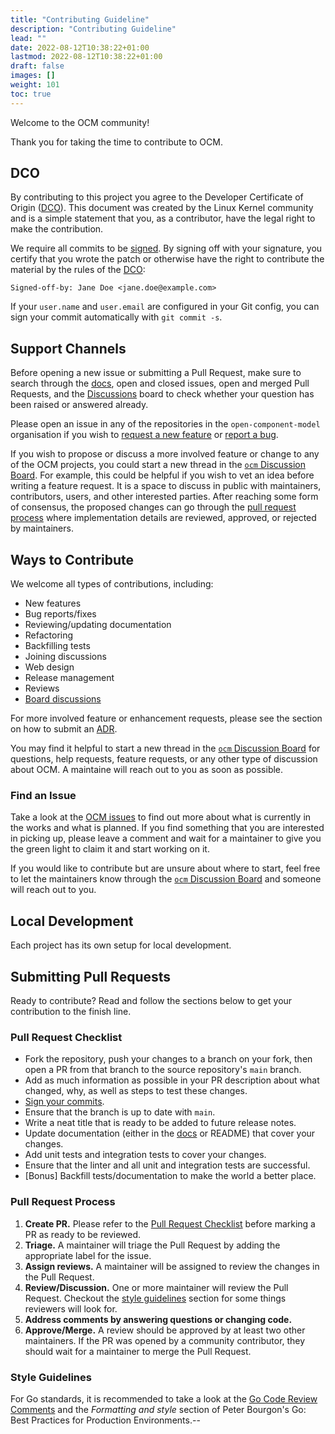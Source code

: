 ```yaml
---
title: "Contributing Guideline"
description: "Contributing Guideline"
lead: ""
date: 2022-08-12T10:38:22+01:00
lastmod: 2022-08-12T10:38:22+01:00
draft: false
images: []
weight: 101
toc: true
---
```


Welcome to the OCM community!

Thank you for taking the time to contribute to OCM.

## DCO

By contributing to this project you agree to the Developer Certificate of Origin ([DCO](https://raw.githubusercontent.com/open-component-model/.github/HEAD/DCO)). This document was created by the Linux Kernel community and is a simple statement that you, as a contributor, have the legal right to make the contribution.

We require all commits to be [signed](https://docs.github.com/en/authentication/managing-commit-signature-verification/signing-commits). By signing off with your signature, you certify that you wrote the patch or otherwise have the right to contribute the material by the rules of the [DCO](https://raw.githubusercontent.com/open-component-model/.github/HEAD/DCO):

`Signed-off-by: Jane Doe <jane.doe@example.com>`

If your `user.name` and `user.email` are configured in your Git config, you can sign your commit automatically with `git commit -s`.

## Support Channels

Before opening a new issue or submitting a Pull Request, make sure to search through the [docs](https://github.com/open-component-model/ocm-spec), open and closed issues, open and merged Pull Requests, and the [Discussions](https://github.com/open-component-model/ocm/discussions) board to check whether your question has been raised or answered already.

Please open an issue in any of the repositories in the `open-component-model` organisation if you wish to [request a new feature](https://github.com/open-component-model/ocm/issues/new?assignees=&labels=kind%2Fenhancement&template=enhancement_request.md) or [report a bug](https://github.com/open-component-model/ocm/issues/new?assignees=&labels=kind%2Fbug&template=bug_report.md).

If you wish to propose or discuss a more involved feature or change to any of the OCM projects, you could start a new thread in the [`ocm` Discussion Board](https://github.com/open-component-model/ocm/discussions). For example, this could be helpful if you wish to vet an idea before writing a feature request. It is a space to discuss in public with maintainers, contributors, users, and other interested parties. After reaching some form of consensus, the proposed changes can go through the [pull request process](#submitting-pull-requests) where implementation details are reviewed, approved, or rejected by maintainers.

## Ways to Contribute

We welcome all types of contributions, including:
- New features
- Bug reports/fixes
- Reviewing/updating documentation
- Refactoring
- Backfilling tests
- Joining discussions
- Web design
- Release management
- Reviews
- [Board discussions](https://github.com/open-component-model/ocm/discussions)

For more involved feature or enhancement requests, please see the section on how to submit an [ADR](#adrs).

You may find it helpful to start a new thread in the [`ocm` Discussion Board](https://github.com/open-component-model/ocm/discussions) for questions, help requests, feature requests, or any other type of discussion about OCM. A maintaine will reach out to you as soon as possible.

### Find an Issue

Take a look at the [OCM issues](https://github.com/open-component-model/ocm/issues) to find out more about what is currently in the works and what is planned.
If you find something that you are interested in picking up, please leave a comment and wait for a maintainer to give you the green light to claim it and start working on it.

If you would like to contribute but are unsure about where to start, feel free to let the maintainers know through the [`ocm` Discussion Board](https://github.com/open-component-model/ocm/discussions) and someone will reach out to you.

## Local Development

Each project has its own setup for local development.

## Submitting Pull Requests

Ready to contribute? Read and follow the sections below to get your contribution to the finish line.

### Pull Request Checklist

- Fork the repository, push your changes to a branch on your fork, then open a PR from that branch to the source repository's `main` branch.
- Add as much information as possible in your PR description about what changed, why, as well as steps to test these changes.
- [Sign your commits](https://docs.github.com/en/authentication/managing-commit-signature-verification/signing-commits).
- Ensure that the branch is up to date with `main`.
- Write a neat title that is ready to be added to future release notes.
- Update documentation (either in the [docs](https://github.com/open-component-model/ocm-spec) or README) that cover your changes.
- Add unit tests and integration tests to cover your changes.
- Ensure that the linter and all unit and integration tests are successful.
- [Bonus] Backfill tests/documentation to make the world a better place.

### Pull Request Process
1. **Create PR.** Please refer to the [Pull Request Checklist](#pull-request-checklist) before marking a PR as ready to be reviewed.
2. **Triage.** A maintainer will triage the Pull Request by adding the appropriate label for the issue.
3. **Assign reviews.** A maintainer will be assigned to review the changes in the Pull Request.
4. **Review/Discussion.** One or more maintainer will review the Pull Request. Checkout the [style guidelines](#styyle-guidelines) section for some things reviewers will look for.
5. **Address comments by answering questions or changing code.**
6. **Approve/Merge.** A review should be approved by at least two other maintainers. If the PR was opened by a community contributor, they should wait for a maintainer to merge the Pull Request.

### Style Guidelines

For Go standards, it is recommended to take a look at the [Go Code Review Comments](https://github.com/golang/go/wiki/CodeReviewComments) and the _Formatting and style_ section of Peter Bourgon's Go: Best Practices for Production Environments.--
